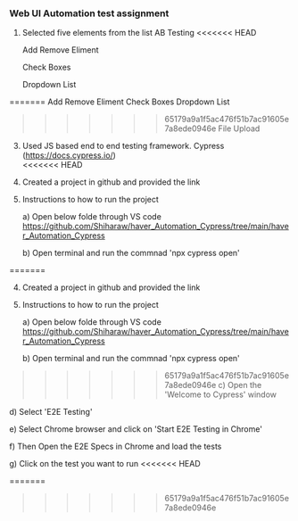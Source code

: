 ### Web UI Automation test assignment

1. Selected five elements from the list
	AB Testing
<<<<<<< HEAD
	
	Add Remove Eliment
	
	Check Boxes
	
	Dropdown List
	
=======
	Add Remove Eliment
	Check Boxes
	Dropdown List
>>>>>>> 65179a9a1f5ac476f51b7ac91605e7a8ede0946e
	File Upload
	

3. Used JS based end to end testing framework.
   Cypress (https://docs.cypress.io/)	
<<<<<<< HEAD
   
 
4. Created a project in github and provided the link


5. Instructions to how to run the project

   a) Open below folde through VS code
      https://github.com/Shiharaw/haver_Automation_Cypress/tree/main/haver_Automation_Cypress
	  
   b) Open terminal and run the commnad 'npx cypress open'
   
=======
 
4. Created a project in github and provided the link

5. Instructions to how to run the project
   
   a) Open below folde through VS code
      https://github.com/Shiharaw/haver_Automation_Cypress/tree/main/haver_Automation_Cypress
   
   b) Open terminal and run the commnad 'npx cypress open'
  
>>>>>>> 65179a9a1f5ac476f51b7ac91605e7a8ede0946e
   c) Open the 'Welcome to Cypress' window
   
   d) Select 'E2E Testing'
   
   e) Select Chrome browser and click on 'Start E2E Testing in Chrome'
   
   f) Then Open the E2E Specs in Chrome and load the tests
   
   g) Click on the test you want to run
<<<<<<< HEAD
   
   
=======
  
>>>>>>> 65179a9a1f5ac476f51b7ac91605e7a8ede0946e
